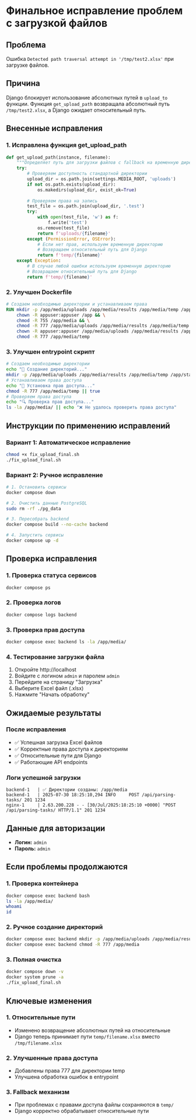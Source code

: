 # Финальное исправление проблем с загрузкой файлов

## Проблема
Ошибка `Detected path traversal attempt in '/tmp/test2.xlsx'` при загрузке файлов.

## Причина
Django блокирует использование абсолютных путей в `upload_to` функции. Функция `get_upload_path` возвращала абсолютный путь `/tmp/test2.xlsx`, а Django ожидает относительный путь.

## Внесенные исправления

### 1. Исправлена функция get_upload_path
```python
def get_upload_path(instance, filename):
    """Определяет путь для загрузки файлов с fallback на временную директорию"""
    try:
        # Проверяем доступность стандартной директории
        upload_dir = os.path.join(settings.MEDIA_ROOT, 'uploads')
        if not os.path.exists(upload_dir):
            os.makedirs(upload_dir, exist_ok=True)
        
        # Проверяем права на запись
        test_file = os.path.join(upload_dir, '.test')
        try:
            with open(test_file, 'w') as f:
                f.write('test')
            os.remove(test_file)
            return f'uploads/{filename}'
        except (PermissionError, OSError):
            # Если нет прав, используем временную директорию
            # Возвращаем относительный путь для Django
            return f'temp/{filename}'
    except Exception:
        # В случае любой ошибки используем временную директорию
        # Возвращаем относительный путь для Django
        return f'temp/{filename}'
```

### 2. Улучшен Dockerfile
```dockerfile
# Создаем необходимые директории и устанавливаем права
RUN mkdir -p /app/media/uploads /app/media/results /app/media/temp /app/static && \
    chown -R appuser:appuser /app && \
    chmod -R 755 /app/media && \
    chmod -R 777 /app/media/uploads /app/media/results /app/media/temp && \
    chown -R appuser:appuser /app/media/uploads /app/media/results /app/media/temp && \
    chmod -R 777 /app/media/temp
```

### 3. Улучшен entrypoint скрипт
```bash
# Создаем необходимые директории
echo "📁 Создание директорий..."
mkdir -p /app/media/uploads /app/media/results /app/media/temp /app/static || true
# Устанавливаем права доступа
echo "🔧 Установка прав доступа..."
chmod -R 777 /app/media/temp || true
# Проверяем права доступа
echo "🔍 Проверка прав доступа..."
ls -la /app/media/ || echo "❌ Не удалось проверить права доступа"
```

## Инструкции по применению исправлений

### Вариант 1: Автоматическое исправление
```bash
chmod +x fix_upload_final.sh
./fix_upload_final.sh
```

### Вариант 2: Ручное исправление
```bash
# 1. Остановить сервисы
docker compose down

# 2. Очистить данные PostgreSQL
sudo rm -rf ./pg_data

# 3. Пересобрать backend
docker compose build --no-cache backend

# 4. Запустить сервисы
docker compose up -d
```

## Проверка исправления

### 1. Проверка статуса сервисов
```bash
docker compose ps
```

### 2. Проверка логов
```bash
docker compose logs backend
```

### 3. Проверка прав доступа
```bash
docker compose exec backend ls -la /app/media/
```

### 4. Тестирование загрузки файла
1. Откройте http://localhost
2. Войдите с логином `admin` и паролем `admin`
3. Перейдите на страницу "Загрузка"
4. Выберите Excel файл (.xlsx)
5. Нажмите "Начать обработку"

## Ожидаемые результаты

### После исправления
- ✅ Успешная загрузка Excel файлов
- ✅ Корректные права доступа к директориям
- ✅ Относительные пути для Django
- ✅ Работающие API endpoints

### Логи успешной загрузки
```
backend-1   | ✅ Директории созданы: /app/media
backend-1   | 2025-07-30 18:25:10,294 INFO     POST /api/parsing-tasks/ 201 1234
nginx-1     | 2.63.200.228 - - [30/Jul/2025:18:25:10 +0000] "POST /api/parsing-tasks/ HTTP/1.1" 201 1234
```

## Данные для авторизации
- **Логин:** `admin`
- **Пароль:** `admin`

## Если проблемы продолжаются

### 1. Проверка контейнера
```bash
docker compose exec backend bash
ls -la /app/media/
whoami
id
```

### 2. Ручное создание директорий
```bash
docker compose exec backend mkdir -p /app/media/uploads /app/media/results /app/media/temp
docker compose exec backend chmod -R 777 /app/media
```

### 3. Полная очистка
```bash
docker compose down -v
docker system prune -a
./fix_upload_final.sh
```

## Ключевые изменения

### 1. Относительные пути
- Изменено возвращение абсолютных путей на относительные
- Django теперь принимает пути `temp/filename.xlsx` вместо `/tmp/filename.xlsx`

### 2. Улучшенные права доступа
- Добавлены права 777 для директории temp
- Улучшена обработка ошибок в entrypoint

### 3. Fallback механизм
- При проблемах с правами доступа файлы сохраняются в `temp/`
- Django корректно обрабатывает относительные пути 